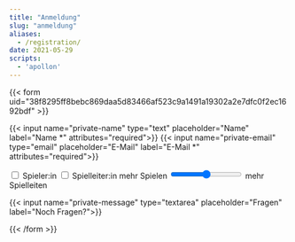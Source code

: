 ```yaml
---
title: "Anmeldung"
slug: "anmeldung"
aliases:
  - /registration/
date: 2021-05-29
scripts:
  - 'apollon'
---
```


{{< form uid="38f8295ff8bebc869daa5d83466af523c9a1491a19302a2e7dfc0f2ec1692bdf" >}} 

{{< input name="private-name" type="text" placeholder="Name" label="Name *" attributes="required">}} 
{{< input name="private-email" type="email" placeholder="E-Mail" label="E-Mail *" attributes="required">}} 

<label>
  <input type="checkbox" active>
  Spieler:in
</label>

<label>
  <input type="checkbox">
  Spielleiter:in
</label>

<label>
  mehr Spielen
  <input type="range" id="balance" name="balance" min="0" max="2">
  mehr Spielleiten
</label>

{{< input name="private-message" type="textarea" placeholder="Fragen" label="Noch Fragen?">}} 

{{< /form >}}
